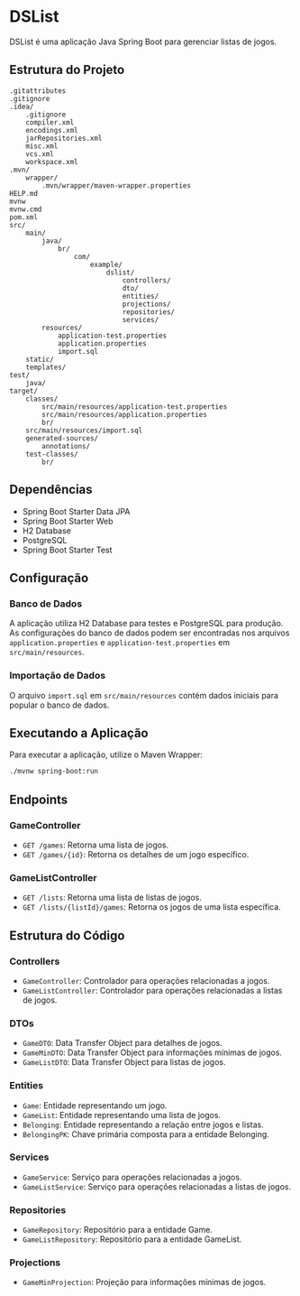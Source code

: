 # DSList

DSList é uma aplicação Java Spring Boot para gerenciar listas de jogos.

## Estrutura do Projeto

```
.gitattributes
.gitignore
.idea/
    .gitignore
    compiler.xml
    encodings.xml
    jarRepositories.xml
    misc.xml
    vcs.xml
    workspace.xml
.mvn/
    wrapper/
        .mvn/wrapper/maven-wrapper.properties
HELP.md
mvnw
mvnw.cmd
pom.xml
src/
    main/
        java/
            br/
                com/
                    example/
                        dslist/
                            controllers/
                            dto/
                            entities/
                            projections/
                            repositories/
                            services/
        resources/
            application-test.properties
            application.properties
            import.sql
    static/
    templates/
test/
    java/
target/
    classes/
        src/main/resources/application-test.properties
        src/main/resources/application.properties
        br/
    src/main/resources/import.sql
    generated-sources/
        annotations/
    test-classes/
        br/
```

## Dependências

- Spring Boot Starter Data JPA
- Spring Boot Starter Web
- H2 Database
- PostgreSQL
- Spring Boot Starter Test

## Configuração

### Banco de Dados

A aplicação utiliza H2 Database para testes e PostgreSQL para produção. As configurações do banco de dados podem ser encontradas nos arquivos `application.properties` e `application-test.properties` em `src/main/resources`.

### Importação de Dados

O arquivo `import.sql` em `src/main/resources` contém dados iniciais para popular o banco de dados.

## Executando a Aplicação

Para executar a aplicação, utilize o Maven Wrapper:

```sh
./mvnw spring-boot:run
```

## Endpoints

### GameController

- `GET /games`: Retorna uma lista de jogos.
- `GET /games/{id}`: Retorna os detalhes de um jogo específico.

### GameListController

- `GET /lists`: Retorna uma lista de listas de jogos.
- `GET /lists/{listId}/games`: Retorna os jogos de uma lista específica.

## Estrutura do Código

### Controllers

- `GameController`: Controlador para operações relacionadas a jogos.
- `GameListController`: Controlador para operações relacionadas a listas de jogos.

### DTOs

- `GameDTO`: Data Transfer Object para detalhes de jogos.
- `GameMinDTO`: Data Transfer Object para informações mínimas de jogos.
- `GameListDTO`: Data Transfer Object para listas de jogos.

### Entities

- `Game`: Entidade representando um jogo.
- `GameList`: Entidade representando uma lista de jogos.
- `Belonging`: Entidade representando a relação entre jogos e listas.
- `BelongingPK`: Chave primária composta para a entidade Belonging.

### Services

- `GameService`: Serviço para operações relacionadas a jogos.
- `GameListService`: Serviço para operações relacionadas a listas de jogos.

### Repositories

- `GameRepository`: Repositório para a entidade Game.
- `GameListRepository`: Repositório para a entidade GameList.

### Projections

- `GameMinProjection`: Projeção para informações mínimas de jogos.